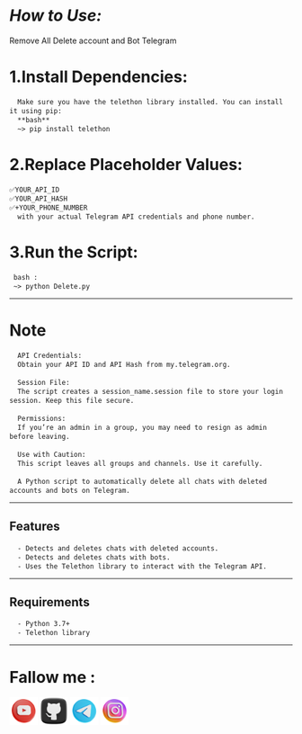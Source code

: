 *How to Use:*
=
Remove All Delete account and Bot Telegram

1.Install Dependencies:
   ==============================
      Make sure you have the telethon library installed. You can install it using pip:
      **bash**
      ~> pip install telethon
  
2.Replace Placeholder Values:
   ===============================
    ✅YOUR_API_ID
    ✅YOUR_API_HASH
    ✅+YOUR_PHONE_NUMBER
      with your actual Telegram API credentials and phone number.
      
3.Run the Script:
   ===============================
     bash :
     ~> python Delete.py
_________________________________

Note
   ===============================     
      API Credentials:
      Obtain your API ID and API Hash from my.telegram.org.

      Session File:
      The script creates a session_name.session file to store your login session. Keep this file secure.

      Permissions:
      If you’re an admin in a group, you may need to resign as admin before leaving.

      Use with Caution:
      This script leaves all groups and channels. Use it carefully.

      A Python script to automatically delete all chats with deleted accounts and bots on Telegram.
_____________________________
## Features
      - Detects and deletes chats with deleted accounts.
      - Detects and deletes chats with bots.
      - Uses the Telethon library to interact with the Telegram API.
_____________________________
## Requirements
      - Python 3.7+
      - Telethon library
_____________________________


Fallow me :
   ==============================
   [<img src="https://raw.githubusercontent.com/Persianhoosh/i-.icons/main/youtube.png" width="50">](https://youtube.com/persianhoosh)
   [<img src="https://raw.githubusercontent.com/Persianhoosh/i-.icons/main/github.png" width="50">](https://github.com/persianhoosh)
   [<img src="https://raw.githubusercontent.com/Persianhoosh/i-.icons/main/telegram.png" width="50">](https://t.me/Aihoma)
   [<img src="https://raw.githubusercontent.com/Persianhoosh/i-.icons/main/instagram.png" width="50">](https://)
